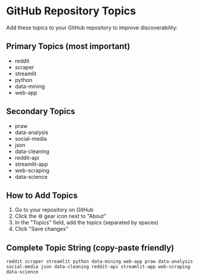 # GitHub Repository Topics

Add these topics to your GitHub repository to improve discoverability:

## Primary Topics (most important)
- reddit
- scraper  
- streamlit
- python
- data-mining
- web-app

## Secondary Topics
- praw
- data-analysis
- social-media
- json
- data-cleaning
- reddit-api
- streamlit-app
- web-scraping
- data-science

## How to Add Topics

1. Go to your repository on GitHub
2. Click the ⚙️ gear icon next to "About" 
3. In the "Topics" field, add the topics (separated by spaces)
4. Click "Save changes"

## Complete Topic String (copy-paste friendly)
```
reddit scraper streamlit python data-mining web-app praw data-analysis social-media json data-cleaning reddit-api streamlit-app web-scraping data-science
```